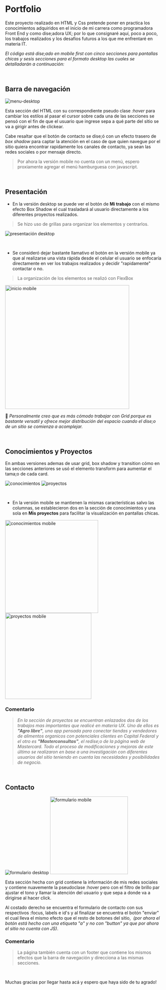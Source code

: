 # Portfolio 

Este proyecto realizado en HTML y Css pretende poner en practica los conocimientos adquiridos en el inicio de mi carrera como programadora Front End y como dise;adora UX; por lo que consignaré aquí, poco a poco, los trabajos realizados y los desafios futuros a los que me enfrentaré en materia IT.

_El código está dise;ado en mobile first con cinco secciones para pantallas chicas y sesis secciones para el formato desktop las cuales se detalladarán a continuación:_

<br>

## Barra de navegación 

![menu-desktop](https://github.com/edyuarca/Portfolio/assets/71739451/0042b482-c03d-4234-b543-f7b517bd65e8)

Esta sección del HTML con su correspondiente pseudo clase *:hover* para cambiar los estilos al pasar el cursor sobre cada una de las secciones se pensó con el fin de que el usuario que ingrese sepa a qué parte del sitio se va a girigir antes de clickear. 

Cabe resaltar que el botón de contacto se dise;ó con un efecto trasero de *box shadow* para captar la atención en el caso de que quien navegue por el sitio quiera encontrar rapidamente los canales de contacto, ya sean las redes sociales o por mensaje directo.

>Por ahora la versión mobile no cuenta con un menú, espero proxiamente agregar el menú hamburguesa con javascript.

<br>

## Presentación 
 
* En la versión desktop se puede ver el botón de **Mi trabajo** con el mismo efecto Box Shadow el cual trasladará al usuario directamente a los diferentes proyectos realizados.
> Se hizo uso de grillas para organizar los elementos y centrarlos.
 
 ![presentación desktop](https://github.com/edyuarca/Portfolio/assets/71739451/32567d68-2c74-4a52-945a-f5cb8502cf05) 

 <br>

* Se consideró dejar bastante llamativo el botón en la versión mobile ya que al realizarse una vista rápida desde el celular el usuario se enfocaría directamente en ver los trabajos realizados y decidir "rapidamente" contactar o no.
> La organización de los elementos se realizó con FlexBox 
 
<img width="400" alt="inicio mobile" src="https://github.com/edyuarca/Portfolio/assets/71739451/93cb491c-47ef-4584-8f7a-ed2563b2b9bd">

:memo: *Personalmente creo que es más cómodo trabajar con Grid porque es bastante versatil y ofrece mejor distribución del espacio cuando el dise;o de un sitio se comienza a acomplejar.*

<br>


## Conocimientos y Proyectos 

En ambas versiones ademas de usar grid, box shadow y transition cómo en las secciones anteriores se usó el elemento transform para aumentar el tama;o de cada card.  
  
![conocimientos](https://github.com/edyuarca/Portfolio/assets/71739451/fa426052-5f1c-430f-9850-68aa8e082af3)
![proyectos](https://github.com/edyuarca/Portfolio/assets/71739451/53f510ba-2d70-4244-8020-0153e4158370)

<br>

* En la versión mobile se mantienen la mismas características salvo las columnas, se establecieron dos en la sección de conocimientos y una sola en **Mis proyectos** para facilitar la visualización en pantallas chicas. 

<img width="300" alt="conocimientos mobile" src="https://github.com/edyuarca/Portfolio/assets/71739451/754119e3-2396-45d0-a715-cc7cc887e8ed">
<img width="278" alt="proyectos mobile" src="https://github.com/edyuarca/Portfolio/assets/71739451/a91c9651-27d1-4699-a15a-180a797c8f0b">

<br>

### Comentario
> *En la sección de proyectos se encuentran enlazados dos de los trabajos mas importantes que realicé en materia UX. Uno de ellos es **"Agro libre"**, una app pensada para conectar tiendas y vendedores de alimentos organicos con potenciales clientes en Capital Federal  y el otro es **"Masterconsultas"**, el redise;o de la página web de Mastercard. Todo el proceso de modificaciones y mejoras de este último se realizaron en base a una investigación con diferentes usuarios del sitio teniendo en cuenta las necesidades y posibilidades de negocio.*

<br>

## Contacto 

![formulario desktop](https://github.com/edyuarca/Portfolio/assets/71739451/97985c0f-0a1b-40a6-8ce2-887638015630) <img width="251" alt="formulario mobile" src="https://github.com/edyuarca/Portfolio/assets/71739451/97492f3d-fe8a-4175-820d-fad5ec2ff263">

Esta sección hecha con grid contiene la información de mis redes sociales y contiene nuavemente la pseudoclase :hover pero con el filtro de brillo par ajustar el tono y llamar la atención del usuario y que sepa a donde va a dirigirse al hacer click.

Al costado derecho se encuentra el formulario de contacto con sus respectivos :focus, labels e id's y al finalizar se encuentra el botón "enviar" el cual lleva el mismo efecto que el resto de botones del sitio, 
 *(por ahora el botón está hecho con una etiqueta "a" y no con "button" ya que por ahora el sitio no cuenta con JS)*.

### Comentario 
> La página también cuenta con un footer que contiene los mismos efectos que la barra de navegación y direcciona a las mismas secciones. 

<br>

Muchas gracias por llegar hasta acá y espero que haya sido de tu agrado! 






